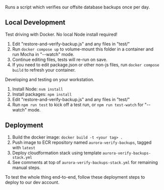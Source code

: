 Runs a script which verifies our offsite database backups once per day.

## Local Development

Test driving with Docker. No local Node install required!

1. Edit "restore-and-verify-backup.js" and any files in "test/"
2. Run `docker compose up` to volume-mount this folder in a container and run Mocha in "--watch" mode.
3. Continue editing files, tests will re-run on save.
4. If you need to edit package.json or other non-js files, run `docker compose build` to refresh your container.

Developing and testing on your workstation.

1. Install Node: `nvm install`
2. Install packages: `npm install`
3. Edit "restore-and-verify-backup.js" and any files in "test/"
4. Run `npm run test` to kick off a test run, or `npm run test-watch` for "--watch" mode.

## Deployment

1. Build the docker image: `docker build -t <your tag> .`
2. Push image to ECR repository named `aurora-verify-backups`, tagged with `latest`
3. Deploy cloudformation stack using template `aurora-verify-backups-stack.yml`
4. See comments at top of `aurora-verify-backups-stack.yml` for remaining manual steps.

To test the whole thing end-to-end, follow these deployment steps to deploy to our dev account.

